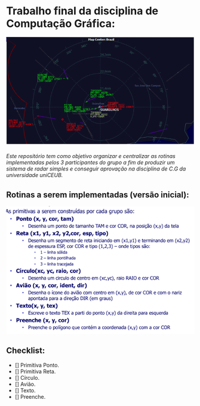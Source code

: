 # Trabalho final da disciplina de Computação Gráfica:

!['exemplo do projeto em fase final'](imgs/img_cg.png)

###### Este repositório tem como objetivo organizar e centralizar as rotinas implementadas pelos 3 participantes do grupo a fim de produzir um sistema de radar simples e conseguir aprovação na disciplina de C.G da universidade uniCEUB.


## Rotinas a serem implementadas (versão inicial):

!['primeiras rotinas'](imgs/primitivas_1.png)

## Checklist:
- [] Primitiva Ponto.
- [] Primitiva Reta.
- [] Círculo.
- [] Avião.
- [] Texto.
- [] Preenche.
